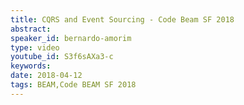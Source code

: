 ```yaml
---
title: CQRS and Event Sourcing - Code Beam SF 2018
abstract: 
speaker_id: bernardo-amorim
type: video
youtube_id: S3f6sAXa3-c
keywords: 
date: 2018-04-12
tags: BEAM,Code BEAM SF 2018
---
```


